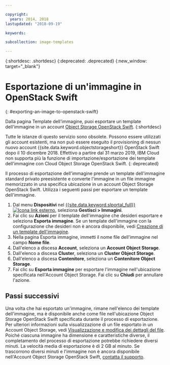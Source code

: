 ```yaml
---

copyright:
  years: 2014, 2018
lastupdated: "2018-09-19"

keywords:

subcollection: image-templates

---
```


{:shortdesc: .shortdesc}
{:deprecated: .deprecated}
{:new_window: target="_blank"}

# Esportazione di un'immagine in OpenStack Swift
{: #exporting-an-image-to-openstack-swift}

Dalla pagina Template dell'immagine, puoi esportare un template dell'immagine in un account [Object Storage OpenStack Swift](/docs/infrastructure/objectstorage-swift?topic=objectstorage-swift-GettingStarted#getting-started-with-object-storage-openstack-swift).
{:shortdesc}

Tutte le istanze di questo servizio sono obsolete. Possono essere utilizzati gli account esistenti, ma non può essere eseguito il provisioning di nessun nuovo account {{site.data.keyword.objectstorageshort}} OpenStack Swift dopo il 10 dicembre 2018. Effettivo a partire dal 31 marzo 2019, IBM Cloud non supporta più la funzione di importazione/esportazione dei template dell'immagine con Cloud Object Storage OpenStack Swift.
{: deprecated}

Il processo di esportazione dell'immagine prende un template dell'immagine standard privato preesistente e converte l'immagine in un
file immagine memorizzato in una specifica ubicazione in un account Object Storage OpenStack Swift. Utilizza i seguenti passi per esportare un template dell'immagine.

1. Dal menu **Dispositivi** nel [{{site.data.keyword.slportal_full}} ![Icona link esterno](../../icons/launch-glyph.svg "Icona link esterno")](https://control.softlayer.com/), seleziona **Gestisci > Immagini**.
2. Fai clic su **Azioni** per il template dell'immagine che desideri esportare e seleziona **Esporta immagine**. Se un template dell'immagine con la configurazione che desideri non è ancora
disponibile, vedi [Creazione di un template dell'immagine](/docs/infrastructure/image-templates?topic=image-templates-creating-an-image-template).
3. Nella pagina Esporta immagine, immetti il nome file dell'immagine nel campo **Nome file**.
5. Dall'elenco a discesa **Account**, seleziona un **Account Object Storage**.
6. Dall'elenco a discesa **Cluster**, seleziona un **Cluster Object Storage**.
7. Dall'elenco a discesa **Contenitore**, seleziona un **Contenitore Object Storage**.
8. Fai clic su **Esporta immagine** per esportare l'immagine nell'ubicazione specificata nell'Account Object Storage. Fai clic su **Chiudi** per annullare l'azione.

## Passi successivi

Una volta che hai esportato un'immagine, rimane nell'elenco dei template dell'immagine, ma è disponibile anche come file nell'ubicazione Object Storage OpenStack Swift specificata durante il processo di esportazione. Per ulteriori informazioni sulla visualizzazione di un file
esportato in un Account Object Storage, vedi [Visualizzazione e modifica dei dettagli del file](/docs/infrastructure/objectstorage-swift?topic=objectstorage-swift-OSSSLPortal#viewing-and-editing-file-details). Poiché ciascuna immagine ha dimensione e caratteristiche diverse,
il completamento del processo di esportazione potrebbe richiedere diversi minuti. La velocità media di esportazione è di 2 GB al minuto. Se trascorrono diversi minuti e l'immagine non è ancora
disponibile nell'Account Object Storage OpenStack Swift, [contatta il supporto](/docs/get-support?topic=get-support-getting-customer-support).
